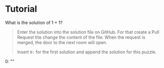# Tutorial

What is the solution of 1 + 1?

> Enter the solution into the solution file on GitHub.
For that create a Pull Request the change the content of the file.
When the request is merged, the door to the next room will open.
>
> Insert `0:` for the first solution and append the solution for this puzzle.

<div class="key">
0: ""
</div>
